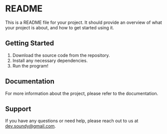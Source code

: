 # README

This is a README file for your project. It should provide an overview of what your project is about, and how to get started using it.

## Getting Started

1. Download the source code from the repository. 
2. Install any necessary dependencies. 
3. Run the program! 

## Documentation 

For more information about the project, please refer to the documentation. 

## Support 

If you have any questions or need help, please reach out to us at [dev.soundy@gmail.com](mailto:dev.soundy@gmail.com).